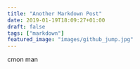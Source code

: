 ```yaml
---
title: "Another Markdown Post"
date: 2019-01-19T18:09:27+01:00
draft: false
tags: ["markdown"]
featured_image: "images/github_jump.jpg"
---
```



cmon man

